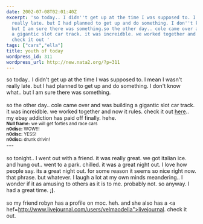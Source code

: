 ```yaml
---
date: 2002-07-08T02:01:40Z
excerpt: 'so today.. I didn''t get up at the time I was supposed to. I mean I wasn''t
  really late. but I had planned to get up and do something. I don''t know what..
  but I am sure there was something.so the other day.. cole came over and was building
  a gigantic slot car track. it was increidble. we worked together and now it rules.
  check it out '
tags: ["cars","ella"]
title: youth of today
wordpress_id: 311
wordpress_url: http://new.nata2.org/?p=311
---
```


so today.. I didn't get up at the time I was supposed to. I mean I wasn't really late. but I had planned to get up and do something. I don't know what.. but I am sure there was something.<br/><br/>so the other day.. cole came over and was building a gigantic slot car track. it was increidble. we worked together and now it rules. check it out <a href="http://nata2.info/?path=pictures%2Fmisc%2Fslotcars">here</a>.. my ebay addiction has paid off finally. hehe. <br/>
<small><b>Null frame:</b> we will get forties and race cars<br/>
<b>n0disc:</b> WOW!!!<br/>
<b>n0disc:</b> YESS!<br/>
<b>n0disc:</b> drunk drivin!</small><br/>---<br/>
<br/>so tonight.. I went out with a friend. it was really great. we got italian ice. and hung out.. went to a park. chilled. it was a great night out. I love how people say. its a great night out. for some reason it seems so nice right now. that phrase. but whatever. I laugh a lot at my own minds meandering.. I wonder if it as amusing to others as it is to me. probably not. so anyway. I had a great time. <b>;)</b>.<br/><br/>so my friend robyn has a profile on moc. heh. and she also has a <a hef=http://www.livejournal.com/users/velmaodella">livejournal</a>. check it out. 
